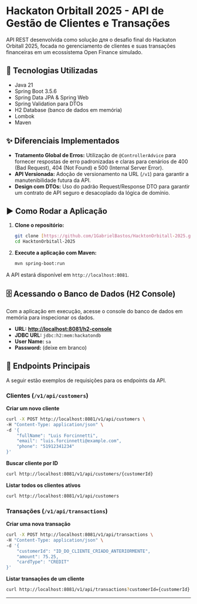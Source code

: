 # Hackaton Orbitall 2025 - API de Gestão de Clientes e Transações

API REST desenvolvida como solução для o desafio final do Hackaton Orbitall 2025, focada no gerenciamento de clientes e suas transações financeiras em um ecossistema Open Finance simulado.

## 🚀 Tecnologias Utilizadas
- Java 21
- Spring Boot 3.5.6
- Spring Data JPA & Spring Web
- Spring Validation para DTOs
- H2 Database (banco de dados em memória)
- Lombok
- Maven

## ✨ Diferenciais Implementados
- **Tratamento Global de Erros:** Utilização de `@ControllerAdvice` para fornecer respostas de erro padronizadas e claras para cenários de 400 (Bad Request), 404 (Not Found) e 500 (Internal Server Error).
- **API Versionada:** Adoção de versionamento na URL (`/v1`) para garantir a manutenibilidade futura da API.
- **Design com DTOs:** Uso do padrão Request/Response DTO para garantir um contrato de API seguro e desacoplado da lógica de domínio.

## ▶️ Como Rodar a Aplicação

1. **Clone o repositório:**
   ```bash
   git clone [https://github.com/1GabrielBastos/HacktonOrbitall-2025.git](https://github.com/1GabrielBastos/HacktonOrbitall-2025.git)
   cd HacktonOrbitall-2025
   ```
2. **Execute a aplicação com Maven:**
   ```bash
   mvn spring-boot:run
   ```
A API estará disponível em `http://localhost:8081`.

## 🗄️ Acessando o Banco de Dados (H2 Console)
Com a aplicação em execução, acesse o console do banco de dados em memória para inspecionar os dados.

- **URL:** [**http://localhost:8081/h2-console**](http://localhost:8081/h2-console)
- **JDBC URL:** `jdbc:h2:mem:hackatondb`
- **User Name:** `sa`
- **Password:** (deixe em branco)

## 📡 Endpoints Principais
A seguir estão exemplos de requisições para os endpoints da API.

### Clientes (`/v1/api/customers`)

**Criar um novo cliente**
```bash
curl -X POST http://localhost:8081/v1/api/customers \
-H "Content-Type: application/json" \
-d '{
    "fullName": "Luis Forcinnetti",
    "email": "luis.forcinnetti@example.com",
    "phone": "51912341234"
}'
```

**Buscar cliente por ID**
```bash
curl http://localhost:8081/v1/api/customers/{customerId}
```

**Listar todos os clientes ativos**
```bash
curl http://localhost:8081/v1/api/customers
```

### Transações (`/v1/api/transactions`)

**Criar uma nova transação**
```bash
curl -X POST http://localhost:8081/v1/api/transactions \
-H "Content-Type: application/json" \
-d '{
    "customerId": "ID_DO_CLIENTE_CRIADO_ANTERIORMENTE",
    "amount": 75.25,
    "cardType": "CREDIT"
}'
```

**Listar transações de um cliente**
```bash
curl http://localhost:8081/v1/api/transactions?customerId={customerId}
```
---
